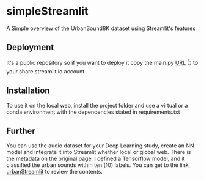 # simpleStreamlit
A Simple overview of the UrbanSound8K dataset using Streamlit's features

## Deployment
It's a public repository so if you want to deploy it copy the main.py [URL](https://github.com/drkbluescience/simpleStreamlit/blob/main/main.py) :point_up_2: to your share.streamlit.io account.

## Installation
To use it on the local web, install the project folder and use a virtual or a conda environment with the dependencies stated in requirements.txt

## Further
You can use the audio dataset for your Deep Learning study, create an NN model and integrate it into Streamlit whether local or global web.
There is the metadata on the original [page](https://urbansounddataset.weebly.com/urbansound8k.html).
I defined a Tensorflow model, and it classified the urban sounds within ten (10) labels. You can get to the link [urbanStreamlit](https://huggingface.co/spaces/Enise/urbanstreamlit) to review the contents.
